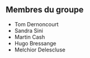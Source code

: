 ## Membres du groupe

- Tom Dernoncourt
- Sandra Sini
- Martin Cash
- Hugo Bressange
- Melchior Delescluse